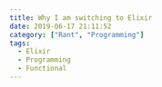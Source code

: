 ```yaml
---
title: Why I am switching to Elixir
date: 2019-06-17 21:11:52
category: ["Rant", "Programming"]
tags: 
  - Elixir
  - Programming
  - Functional
---
```


